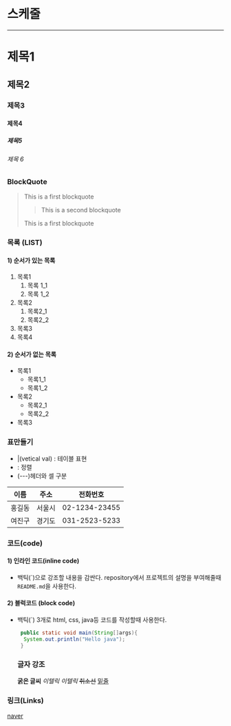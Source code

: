 # 스케줄

---
# 제목1
## 제목2
### 제목3
#### 제목4
##### 제목5
###### 제목 6

### BlockQuote
> This is a first blockquote
>
>  > This is a second blockquote
>  
> This is a first blockquote

### 목록 (LIST)  
#### 1) 순서가 있는 목록  
1. 목록1  
      1. 목록 1_1  
      2. 목록 1_2  
2. 목록2  
      1. 목록2_1
      2. 목록2_2
3. 목록3
4. 목록4

#### 2) 순서가 없는 목록
- 목록1
  - 목록1_1
  - 목록1_2
- 목록2
  - 목록2_1
  - 목록2_2
- 목록3


### 표만들기
- |(vetical val) : 테이블 표현
- : 정렬
- (---)헤더와 셀 구분

|이름|주소|전화번호|
|:--:|:--:|:--:|
|홍길동|서울시|02-1234-23455|
|여진구|경기도|031-2523-5233|


### 코드(code)
#### 1) 인라인 코드(inline code)
 - 백틱(\`)으로 강조할 내용을 감싼다.
repository에서 프로젝트의 설명을 부여해줄때 `README.md`을 사용한다.

#### 2) 블럭코드 (block code)
- 백틱(\`) 3개로 html, css, java등 코드를 작성할때 사용한다.

  ```java
   public static void main(String[]args){
    System.out.println("Hello java");
   } 
  ```

  ### 글자 강조
  **굵은 글씨**
  *이텔릭*
  _이텔릭_
  ~~취소선~~
  <u>밑줄</u>

### 링크(Links)
[naver](https://www.naver.com/)  



